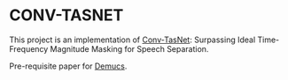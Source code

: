 CONV-TASNET
===========

This project is an implementation of [Conv-TasNet](https://arxiv.org/pdf/1809.07454.pdf): Surpassing Ideal Time-Frequency Magnitude Masking for Speech Separation.

Pre-requisite paper for [Demucs](https://arxiv.org/pdf/1911.13254.pdf).